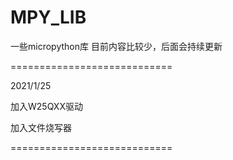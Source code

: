 # MPY_LIB
一些micropython库
目前内容比较少，后面会持续更新

============================

2021/1/25

加入W25QXX驱动

加入文件烧写器

============================